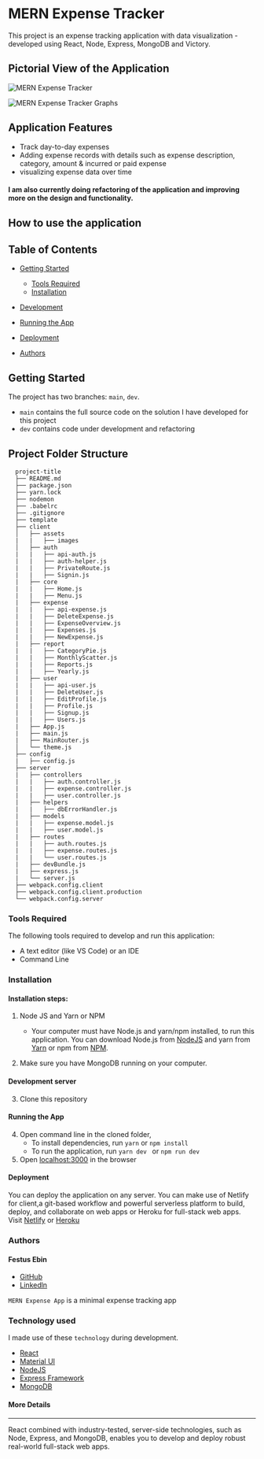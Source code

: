 # MERN Expense Tracker

This project is an expense tracking application with data visualization - developed using React, Node, Express, MongoDB and Victory.

## Pictorial View of the Application

![MERN Expense Tracker](https://mernbook.s3.amazonaws.com/git+/expensetracker.png "MERN Expense Tracker")

![MERN Expense Tracker Graphs](https://mernbook.s3.amazonaws.com/git+/graphs.png "MERN Expense Tracker Graphs")
<!-- ### [Live Demo](http://skeleton.mernbook.com/ "MERN Skeleton") -->

## Application Features
- Track day-to-day expenses
- Adding expense records with details such as expense description, category, amount & incurred or paid expense
- visualizing expense data over time

#### I am also currently doing refactoring of the application and improving more on the design and functionality.

<!-- ### The application is also fully deploy and hosted on Heroku. Live view of the application Demo can be found here- [MERN Expense Tracker](https://) -->

## How to use the application

## Table of Contents
- [Getting Started](#getting-started)
  - [Tools Required](#tools-required)
  - [Installation](#installation)
- [Development](#development)

- [Running the App](#running-the-app)
- [Deployment](#deployment)
- [Authors](#authors)

## Getting Started

The project has two branches: `main`, `dev`.

* `main` contains the full source code on the solution I have developed for this project
* `dev` contains code under development and refactoring

## Project Folder Structure

```
  project-title
  ├── README.md
  ├── package.json
  ├── yarn.lock
  ├── nodemon
  ├── .babelrc
  ├── .gitignore
  ├── template
  ├── client
  │   ├── assets
  |   |   ├── images
  │   ├── auth
  |   |   ├── api-auth.js
  |   |   ├── auth-helper.js
  |   |   ├── PrivateRoute.js
  |   |   ├── Signin.js
  |   ├── core
  |   |   ├── Home.js
  |   |   ├── Menu.js
  |   ├── expense
  |   |   ├── api-expense.js
  |   |   ├── DeleteExpense.js
  |   |   ├── ExpenseOverview.js
  |   |   ├── Expenses.js
  |   |   ├── NewExpense.js
  |   ├── report
  |   |   ├── CategoryPie.js
  |   |   ├── MonthlyScatter.js
  |   |   ├── Reports.js
  |   |   ├── Yearly.js
  |   ├── user
  |   |   ├── api-user.js
  |   |   ├── DeleteUser.js
  |   |   ├── EditProfile.js
  |   |   ├── Profile.js
  |   |   ├── Signup.js
  |   |   ├── Users.js
  |   ├── App.js
  |   ├── main.js
  |   ├── MainRouter.js
  │   └── theme.js
  ├── config
  |   ├── config.js
  ├── server
  |   ├── controllers
  |   |   ├── auth.controller.js
  |   |   ├── expense.controller.js
  |   |   ├── user.controller.js
  |   ├── helpers
  |   |   ├── dbErrorHandler.js
  |   ├── models
  |   |   ├── expense.model.js
  |   |   ├── user.model.js
  |   ├── routes
  |   |   ├── auth.routes.js
  |   |   ├── expense.routes.js
  |   |   └── user.routes.js
  |   ├── devBundle.js
  |   ├── express.js
  |   └── server.js
  ├── webpack.config.client
  ├── webpack.config.client.production
  └── webpack.config.server
```

### Tools Required
The following tools required to develop and run this application:

* A text editor (like VS Code) or an IDE
* Command Line

### Installation
#### Installation steps:

1. Node JS and Yarn or NPM
   - Your computer must have Node.js and yarn/npm installed, to run this application.
  You can download Node.js from [NodeJS](https://nodejs.org) and yarn from [Yarn](https://yarnpkg.com/lang/en/docs/install/) or npm from [NPM](https://npm).

2. Make sure you have MongoDB running on your computer.
#### Development server
3. Clone this repository
#### Running the App
4. Open command line in the cloned folder,
   - To install dependencies, run ``` yarn ``` or ``` npm install ```
   - To run the application, run ```yarn dev ``` or ``` npm run dev ```
5. Open [localhost:3000](http://localhost:3000/) in the browser

#### Deployment
You can deploy the application on any server. You can make use of Netlify for client,a git-based workflow and powerful serverless platform to build, deploy, and collaborate on web apps or Heroku for full-stack web apps. Visit [Netlify](https://www.netlify.com/) or [Heroku](https://www.heroku.com/)

### Authors
#### Festus Ebin
* [GitHub](https://github.com/festusebin)
* [Linkedln](https://linkedin.com/in/festusebin)

`MERN Expense App` is a minimal expense tracking app

### Technology used

I made use of these `technology` during development.
* [React](https://reactjs.org/docs/getting-started.html)
* [Material UI](https://mui.com/)
* [NodeJS](https://nodejs.org)
* [Express Framework](https://expressjs.com)
* [MongoDB](https://mongodb.com)
<!--* [Redux]
* [Webpack] -->

<!--
----


----
## Get the book
#### [Full-Stack React Projects - Second Edition](https://www.packtpub.com/web-development/full-stack-react-projects-second-edition)
*Learn MERN stack development by building modern web apps using MongoDB, Express, React, and Node.js*

<a href="https://www.packtpub.com/web-development/full-stack-react-projects-second-edition"><img src="https://mernbook.s3.amazonaws.com/git+/Book_2Ed.jpg" align="center" width="400" alt="Full-Stack React Projects"></a> -->
#### More Details

----
<p>React combined with industry-tested, server-side technologies, such as Node, Express, and MongoDB, enables you to develop and deploy robust real-world full-stack web apps.</p>

<!--This updated second edition focuses on the latest versions and conventions of the technologies in this stack, along with their new features such as Hooks in React and async/await in JavaScript. The book also explores advanced topics such as implementing real-time bidding, a web-based classroom app, and data visualization in an expense tracking app. -->

<!-- Full-Stack React Projects will take you through the process of preparing the development environment for MERN stack-based web development, creating a basic skeleton app, and extending it to build six different web apps. You'll build apps for social media, classrooms, media streaming, online marketplaces with real-time bidding, and web-based games with virtual reality features. Throughout the book, you'll learn how MERN stack web development works, extend its capabilities for complex features, and gain actionable insights into creating MERN-based apps, along with exploring industry best practices to meet the ever-increasing demands of the real world.

Things you'll learn in this book:

- Extend a MERN-based application to build a variety of applications
- Add real-time communication capabilities with Socket.IO
- Implement data visualization features for React applications using Victory
- Develop media streaming applications using MongoDB GridFS
- Improve SEO for your MERN apps by implementing server-side rendering with data
- Implement user authentication and authorization using JSON web tokens
- Set up and use React 360 to develop user interfaces with VR capabilities
- Make your MERN stack applications reliable and scalable with industry best practices

If you feel this book is for you, get your [copy](https://www.amazon.com/dp/1839215410) today!

-->